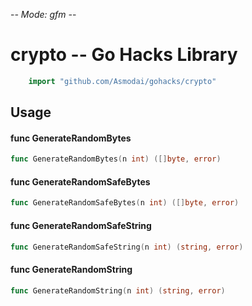 -*- Mode: gfm -*-

# crypto -- Go Hacks Library

```go
    import "github.com/Asmodai/gohacks/crypto"
```

## Usage

#### func  GenerateRandomBytes

```go
func GenerateRandomBytes(n int) ([]byte, error)
```

#### func  GenerateRandomSafeBytes

```go
func GenerateRandomSafeBytes(n int) ([]byte, error)
```

#### func  GenerateRandomSafeString

```go
func GenerateRandomSafeString(n int) (string, error)
```

#### func  GenerateRandomString

```go
func GenerateRandomString(n int) (string, error)
```
